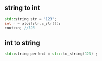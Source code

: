 ## string to int 

```C++
std::string str = "123";
int n = atoi(str.c_str());
cout<<n; //123
```

## int to string 

```C++
std::string perfect = std::to_string(123) ;  
```